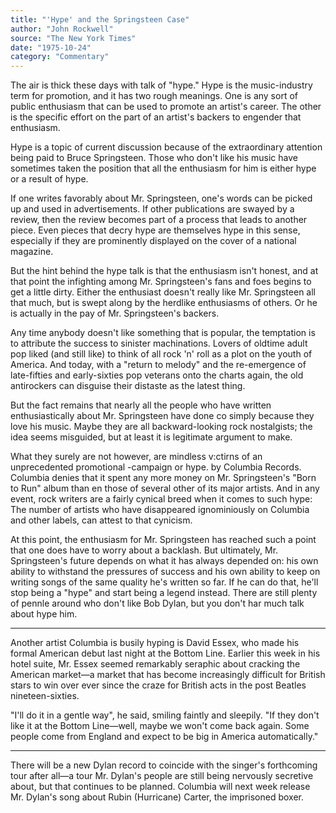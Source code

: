 ```yaml
---
title: "'Hype' and the Springsteen Case"
author: "John Rockwell"
source: "The New York Times"
date: "1975-10-24"
category: "Commentary"
---
```


The air is thick these days with talk of "hype." Hype is the music-industry term for promotion, and it has two rough meanings. One is any sort of public enthusiasm that can be used to promote an artist's career. The other is the specific effort on the part of an artist's backers to engender that enthusiasm.

Hype is a topic of current discussion because of the extraordinary attention being paid to Bruce Springsteen. Those who don't like his music have sometimes taken the position that all the enthusiasm for him is either hype or a result of hype.

If one writes favorably about Mr. Springsteen, one's words can be picked up and used in advertisements. If other publications are swayed by a review, then the review becomes part of a process that leads to another piece. Even pieces that decry hype are themselves hype in this sense, especially if they are prominently displayed on the cover of a national magazine.

But the hint behind the hype talk is that the enthusiasm isn't honest, and at that point the infighting among Mr. Springsteen's fans and foes begins to get a little dirty. Either the enthusiast doesn't really like Mr. Springsteen all that much, but is swept along by the herdlike enthusiasms of others. Or he is actually in the pay of Mr. Springsteen's backers.

Any time anybody doesn't like something that is popular, the temptation is to attribute the success to sinister machinations. Lovers of oldtime adult pop liked (and still like) to think of all rock 'n' roll as a plot on the youth of America. And today, with a "return to melody" and the re-emergence of late-fifties and early-sixties pop veterans onto the charts again, the old antirockers can disguise their distaste as the latest thing.

But the fact remains that nearly all the people who have written enthusiastically about Mr. Springsteen have done co simply because they love his music. Maybe they are all backward-looking rock nostalgists; the idea seems misguided, but at least it is legitimate argument to make.

What they surely are not however, are mindless v:ctirns of an unprecedented promotional -campaign or hype. by Columbia Records. Columbia denies that it spent any more money on Mr. Springsteen's "Born to Run" album than en those of several other of its major artists. And in any event, rock writers are a fairly cynical breed when it comes to such hype: The number of artists who have disappeared ignominiously on Columbia and other labels, can attest to that cynicism.

At this point, the enthusiasm for Mr. Springsteen has reached such a point that one does have to worry about a backlash. But ultimately, Mr. Springsteen's future depends on what it has always depended on: his own ability to withstand the pressures of success and his own ability to keep on writing songs of the same quality he's written so far. If he can do that, he'll stop being a "hype" and start being a legend instead. There are still plenty of pennle around who don't like Bob Dylan, but you don't har much talk about hype him.

---

Another artist Columbia is busily hyping is David Essex, who made his formal American debut last night at the Bottom Line. Earlier this week in his hotel suite, Mr. Essex seemed remarkably seraphic about cracking the American market—a market that has become increasingly difficult for British stars to win over ever since the craze for British acts in the post Beatles nineteen-sixties.

"I'll do it in a gentle way", he said, smiling faintly and sleepily. "If they don't like it at the Bottom Line—well, maybe we won't come back again. Some people come from England and expect to be big in America automatically."

---

There will be a new Dylan record to coincide with the singer's forthcoming tour after all—a tour Mr. Dylan's people are still being nervously secretive about, but that continues to be planned. Columbia will next week release Mr. Dylan's song about Rubin (Hurricane) Carter, the imprisoned boxer.
